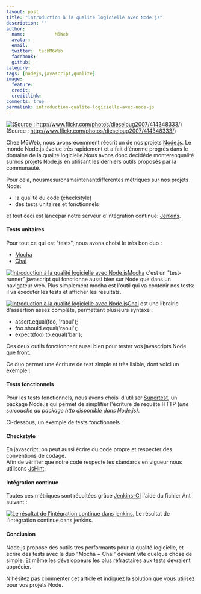```yaml
---
layout: post
title: "Introduction à la qualité logicielle avec Node.js"
description: ""
author:
  name:           M6Web
  avatar:         
  email:          
  twitter:  techM6Web      
  facebook:       
  github:    
category: 
tags: [nodejs,javascript,qualite]
image:
  feature: 
  credit: 
  creditlink: 
comments: true  
permalink: introduction-qualite-logicielle-avec-node-js
---
```


[![(Source : http://www.flickr.com/photos/dieselbug2007/414348333/)](http://img.over-blog-kiwi.com/0/00/30/83/201307/ob_0f27a1_414348333-b72ff906de-b-jpg.jpeg)](http://img.over-blog-kiwi.com/0/00/30/83/201307/ob_0f27a1_414348333-b72ff906de-b-jpg.jpeg)
(Source : http://www.flickr.com/photos/dieselbug2007/414348333/)


Chez M6Web, nous avonsrécemment réecrit un de nos projets [Node.js](http://nodejs.org/).
Le monde Node.js évolue très rapidement et a fait d'énorme progrès dans le domaine de la qualité logicielle.<span style="font-family: inherit;">Nous avons donc decidéde monterenqualité surnos projets Node.js en utilisant les derniers outils proposés par la communauté.</span>


Pour cela, nousmesuronsmaintenantdifférentes métriques sur nos projets Node:

- la qualité du code (checkstyle)
- des tests unitaires et fonctionnels

<span style="font-family: inherit;">et tout ceci est lancépar notre serveur d'intégration continue: </span>[Jenkins](http://jenkins-ci.org/)<span style="font-family: inherit;">.</span>




#### Tests unitaires

Pour tout ce qui est "tests", nous avons choisi le très bon duo :

- [Mocha](http://visionmedia.github.io/mocha/)
- [Chai](http://chaijs.com/)



[![Introduction à la qualité logicielle avec Node.js](//img.over-blog-kiwi.com/100x100/0/00/30/83/201307/ob_d472509f78a8e21ad02b2e74ec9f03a0_15f75683-mocha-logo-png.png)](http://img.over-blog-kiwi.com/0/00/30/83/201307/ob_d472509f78a8e21ad02b2e74ec9f03a0_15f75683-mocha-logo-png.png)[Mocha](http://visionmedia.github.io/mocha/) c'est un "test-runner" javascript qui fonctionne aussi bien sur Node que dans un navigateur web. Plus simplement mocha est l'outil qui va contenir nos tests: il va exécuter les tests et afficher les résultats.



[![Introduction à la qualité logicielle avec Node.js](//img.over-blog-kiwi.com/100x100/0/00/30/83/201307/ob_99cf18_636ffadd667e8f9abe354403692aeb73.png)](http://img.over-blog-kiwi.com/0/00/30/83/201307/ob_99cf18_636ffadd667e8f9abe354403692aeb73.png)[Chai](http://chaijs.com/) est une librairie d'assertion assez complète, permettant plusieurs syntaxe :

- assert.equal(foo, 'raoul');
- foo.should.equal('raoul');
- expect(foo).to.equal('bar');

Ces deux outils fonctionnent aussi bien pour tester vos javascripts Node que front.



Ce duo permet une écriture de test simple et très lisible, dont voici un exemple : <script src="https://gist.github.com/nchaulet/5857049.js"></script>


#### Tests fonctionnels

Pour les tests fonctionnels, nous avons choisi d'utiliser [Supertest](https://github.com/visionmedia/supertest), un package Node.js qui permet de simplifier l'écriture de requête HTTP (*une surcouche au package http disponible dans Node.js)*.

Ci-dessous, un exemple de tests fonctionnels :



<script src="https://gist.github.com/nchaulet/5857173.js"></script>


#### Checkstyle

En javascript, on peut aussi écrire du code propre et respecter des conventions de codage.  
 Afin de vérifier que notre code respecte les standards en vigueur nous utilisons [JsHint](http://www.jshint.com/).



#### Intégration continue

Toutes ces métriques sont récoltées grâce [Jenkins-CI](http://jenkins-ci.org/) l'aide du fichier Ant suivant :



<script src="https://gist.github.com/nchaulet/5857025.js"></script>
[![Le résultat de l'intégration continue dans jenkins.](http://img.over-blog-kiwi.com/0/00/30/83/201306/ob_56a4f738660c069741e43ca3dad5a7d7_jenkins.png)](http://img.over-blog-kiwi.com/0/00/30/83/201306/ob_56a4f738660c069741e43ca3dad5a7d7_jenkins.png)
Le résultat de l'intégration continue dans jenkins.




#### Conclusion

Node.js propose des outils très performants pour la qualité logicielle, et écrire des tests avec le duo "Mocha + Chai" devient vite quelque chose de simple. Et même les développeurs les plus réfractaires aux tests devraient apprécier.

N’hésitez pas commenter cet article et indiquez la solution que vous utilisez pour vos projets Node.



